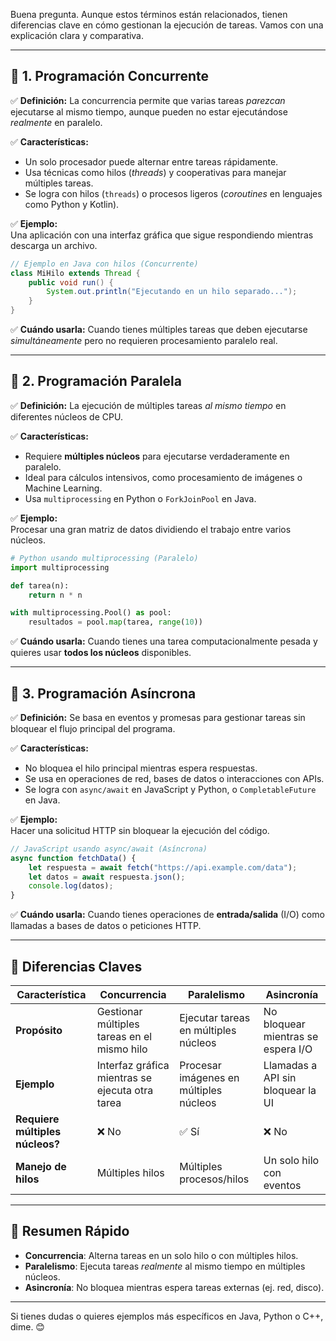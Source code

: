 Buena pregunta. Aunque estos términos están relacionados, tienen diferencias clave en cómo gestionan la ejecución de tareas. Vamos con una explicación clara y comparativa.  

---

## **📌 1. Programación Concurrente**  
✅ **Definición:** La concurrencia permite que varias tareas *parezcan* ejecutarse al mismo tiempo, aunque pueden no estar ejecutándose *realmente* en paralelo.  

✅ **Características:**  
- Un solo procesador puede alternar entre tareas rápidamente.  
- Usa técnicas como hilos (*threads*) y cooperativas para manejar múltiples tareas.  
- Se logra con hilos (`threads`) o procesos ligeros (*coroutines* en lenguajes como Python y Kotlin).  

✅ **Ejemplo:**  
Una aplicación con una interfaz gráfica que sigue respondiendo mientras descarga un archivo.  

```java
// Ejemplo en Java con hilos (Concurrente)
class MiHilo extends Thread {
    public void run() {
        System.out.println("Ejecutando en un hilo separado...");
    }
}
```

✅ **Cuándo usarla:** Cuando tienes múltiples tareas que deben ejecutarse *simultáneamente* pero no requieren procesamiento paralelo real.  

---

## **📌 2. Programación Paralela**  
✅ **Definición:** La ejecución de múltiples tareas *al mismo tiempo* en diferentes núcleos de CPU.  

✅ **Características:**  
- Requiere **múltiples núcleos** para ejecutarse verdaderamente en paralelo.  
- Ideal para cálculos intensivos, como procesamiento de imágenes o Machine Learning.  
- Usa `multiprocessing` en Python o `ForkJoinPool` en Java.  

✅ **Ejemplo:**  
Procesar una gran matriz de datos dividiendo el trabajo entre varios núcleos.  

```python
# Python usando multiprocessing (Paralelo)
import multiprocessing

def tarea(n):
    return n * n

with multiprocessing.Pool() as pool:
    resultados = pool.map(tarea, range(10))
```

✅ **Cuándo usarla:** Cuando tienes una tarea computacionalmente pesada y quieres usar **todos los núcleos** disponibles.  

---

## **📌 3. Programación Asíncrona**  
✅ **Definición:** Se basa en eventos y promesas para gestionar tareas sin bloquear el flujo principal del programa.  

✅ **Características:**  
- No bloquea el hilo principal mientras espera respuestas.  
- Se usa en operaciones de red, bases de datos o interacciones con APIs.  
- Se logra con `async/await` en JavaScript y Python, o `CompletableFuture` en Java.  

✅ **Ejemplo:**  
Hacer una solicitud HTTP sin bloquear la ejecución del código.  

```javascript
// JavaScript usando async/await (Asíncrona)
async function fetchData() {
    let respuesta = await fetch("https://api.example.com/data");
    let datos = await respuesta.json();
    console.log(datos);
}
```

✅ **Cuándo usarla:** Cuando tienes operaciones de **entrada/salida** (I/O) como llamadas a bases de datos o peticiones HTTP.  

---

## **🔹 Diferencias Claves**
| Característica  | Concurrencia | Paralelismo | Asincronía |
|---------------|-------------|------------|------------|
| **Propósito** | Gestionar múltiples tareas en el mismo hilo | Ejecutar tareas en múltiples núcleos | No bloquear mientras se espera I/O |
| **Ejemplo** | Interfaz gráfica mientras se ejecuta otra tarea | Procesar imágenes en múltiples núcleos | Llamadas a API sin bloquear la UI |
| **Requiere múltiples núcleos?** | ❌ No | ✅ Sí | ❌ No |
| **Manejo de hilos** | Múltiples hilos | Múltiples procesos/hilos | Un solo hilo con eventos |

---

## **📌 Resumen Rápido**
- **Concurrencia**: Alterna tareas en un solo hilo o con múltiples hilos.  
- **Paralelismo**: Ejecuta tareas *realmente* al mismo tiempo en múltiples núcleos.  
- **Asincronía**: No bloquea mientras espera tareas externas (ej. red, disco).  

---

Si tienes dudas o quieres ejemplos más específicos en Java, Python o C++, dime. 😊